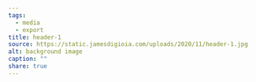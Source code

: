 ```yaml
---
tags:
  - media
  - export
title: header-1
source: https://static.jamesdigioia.com/uploads/2020/11/header-1.jpg
alt: background image
caption: ""
share: true
---
```

